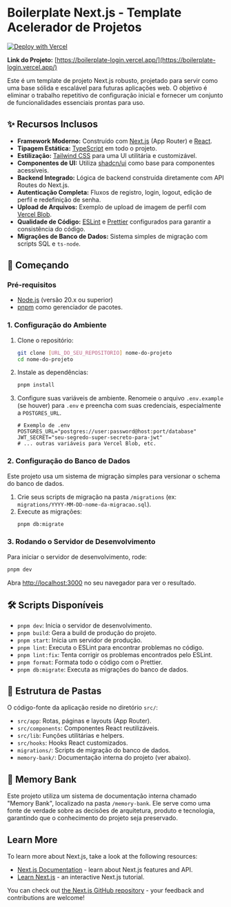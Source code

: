 # Boilerplate Next.js - Template Acelerador de Projetos

[![Deploy with Vercel](https://vercel.com/button)](https://vercel.com/new/clone?repository-url=https%3A%2F%2Fgithub.com%2Fluizfilipeschaeffer%2Fboilerplate-login)

**Link do Projeto:** [https://boilerplate-login.vercel.app/](https://boilerplate-login.vercel.app/)

Este é um template de projeto Next.js robusto, projetado para servir como uma base sólida e escalável para futuras aplicações web. O objetivo é eliminar o trabalho repetitivo de configuração inicial e fornecer um conjunto de funcionalidades essenciais prontas para uso.

## ✨ Recursos Inclusos

-   **Framework Moderno:** Construído com [Next.js](https://nextjs.org/) (App Router) e [React](https://react.dev/).
-   **Tipagem Estática:** [TypeScript](https://www.typescriptlang.org/) em todo o projeto.
-   **Estilização:** [Tailwind CSS](https://tailwindcss.com/) para uma UI utilitária e customizável.
-   **Componentes de UI:** Utiliza [shadcn/ui](https://ui.shadcn.com/) como base para componentes acessíveis.
-   **Backend Integrado:** Lógica de backend construída diretamente com API Routes do Next.js.
-   **Autenticação Completa:** Fluxos de registro, login, logout, edição de perfil e redefinição de senha.
-   **Upload de Arquivos:** Exemplo de upload de imagem de perfil com [Vercel Blob](https://vercel.com/storage/blob).
-   **Qualidade de Código:** [ESLint](https://eslint.org/) e [Prettier](https://prettier.io/) configurados para garantir a consistência do código.
-   **Migrações de Banco de Dados:** Sistema simples de migração com scripts SQL e `ts-node`.

## 🚀 Começando

### Pré-requisitos

-   [Node.js](https://nodejs.org/en) (versão 20.x ou superior)
-   [pnpm](https://pnpm.io/) como gerenciador de pacotes.

### 1. Configuração do Ambiente

1.  Clone o repositório:
    ```bash
    git clone [URL_DO_SEU_REPOSITORIO] nome-do-projeto
    cd nome-do-projeto
    ```

2.  Instale as dependências:
    ```bash
    pnpm install
    ```

3.  Configure suas variáveis de ambiente. Renomeie o arquivo `.env.example` (se houver) para `.env` e preencha com suas credenciais, especialmente a `POSTGRES_URL`.
    ```
    # Exemplo de .env
    POSTGRES_URL="postgres://user:password@host:port/database"
    JWT_SECRET="seu-segredo-super-secreto-para-jwt"
    # ... outras variáveis para Vercel Blob, etc.
    ```

### 2. Configuração do Banco de Dados

Este projeto usa um sistema de migração simples para versionar o schema do banco de dados.

1.  Crie seus scripts de migração na pasta `/migrations` (ex: `migrations/YYYY-MM-DD-nome-da-migracao.sql`).
2.  Execute as migrações:
    ```bash
    pnpm db:migrate
    ```

### 3. Rodando o Servidor de Desenvolvimento

Para iniciar o servidor de desenvolvimento, rode:

```bash
pnpm dev
```

Abra [http://localhost:3000](http://localhost:3000) no seu navegador para ver o resultado.

## 🛠️ Scripts Disponíveis

-   `pnpm dev`: Inicia o servidor de desenvolvimento.
-   `pnpm build`: Gera a build de produção do projeto.
-   `pnpm start`: Inicia um servidor de produção.
-   `pnpm lint`: Executa o ESLint para encontrar problemas no código.
-   `pnpm lint:fix`: Tenta corrigir os problemas encontrados pelo ESLint.
-   `pnpm format`: Formata todo o código com o Prettier.
-   `pnpm db:migrate`: Executa as migrações do banco de dados.

## 📂 Estrutura de Pastas

O código-fonte da aplicação reside no diretório `src/`:

-   `src/app`: Rotas, páginas e layouts (App Router).
-   `src/components`: Componentes React reutilizáveis.
-   `src/lib`: Funções utilitárias e helpers.
-   `src/hooks`: Hooks React customizados.
-   `migrations/`: Scripts de migração do banco de dados.
-   `memory-bank/`: Documentação interna do projeto (ver abaixo).

## 🧠 Memory Bank

Este projeto utiliza um sistema de documentação interna chamado "Memory Bank", localizado na pasta `/memory-bank`. Ele serve como uma fonte de verdade sobre as decisões de arquitetura, produto e tecnologia, garantindo que o conhecimento do projeto seja preservado.

## Learn More

To learn more about Next.js, take a look at the following resources:

- [Next.js Documentation](https://nextjs.org/docs) - learn about Next.js features and API.
- [Learn Next.js](https://nextjs.org/learn) - an interactive Next.js tutorial.

You can check out [the Next.js GitHub repository](https://github.com/vercel/next.js) - your feedback and contributions are welcome!
